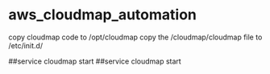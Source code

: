 # aws_cloudmap_automation
copy cloudmap code to /opt/cloudmap
copy the /cloudmap/cloudmap file to /etc/init.d/

##service cloudmap start <srv-id>
##service cloudmap start <srv-id>
